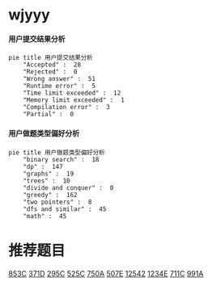 # wjyyy

<!-- tabs:start -->



#### **用户提交结果分析**

```mermaid
pie title 用户提交结果分析
    "Accepted" :  28
    "Rejected" :  0
    "Wrong answer" :  51
    "Runtime error" :  5
    "Time limit exceeded" :  12
    "Memory limit exceeded" :  1
    "Compilation error" :  3
    "Partial" :  0
```

#### **用户做题类型偏好分析**

```mermaid
pie title 用户做题类型偏好分析
    "binary search" :  18
    "dp" :  147
    "graphs" :  19
    "trees" :  10
    "divide and conquer" :  0
    "greedy" :  162
    "two pointers" :  8
    "dfs and similar" :  45
    "math" :  45
```



<!-- tabs:end -->
# 推荐题目
[853C](https://codeforces.com/contest/853/problem/C)
[371D](https://codeforces.com/contest/371/problem/D)
[295C](https://codeforces.com/contest/295/problem/C)
[525C](https://codeforces.com/contest/525/problem/C)
[750A](https://codeforces.com/contest/750/problem/A)
[507E](https://codeforces.com/contest/507/problem/E)
[12542](https://codeforces.com/contest/1254/problem/2)
[1234E](https://codeforces.com/contest/1234/problem/E)
[711C](https://codeforces.com/contest/711/problem/C)
[991A](https://codeforces.com/contest/991/problem/A)
